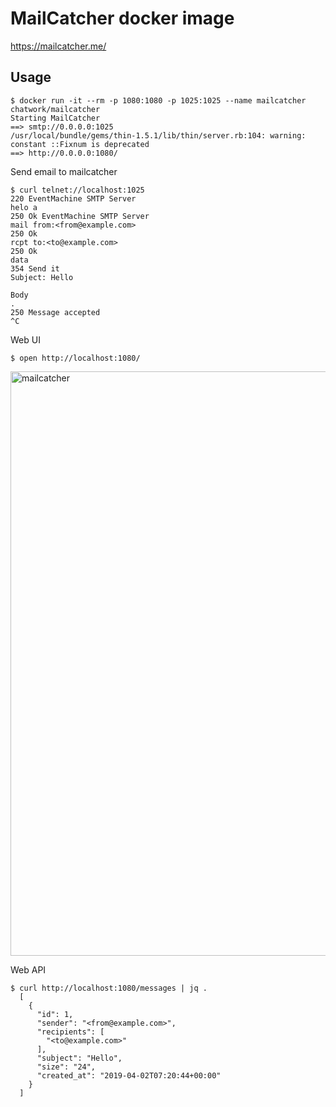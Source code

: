 # MailCatcher docker image

https://mailcatcher.me/

## Usage

```
$ docker run -it --rm -p 1080:1080 -p 1025:1025 --name mailcatcher chatwork/mailcatcher
Starting MailCatcher
==> smtp://0.0.0.0:1025
/usr/local/bundle/gems/thin-1.5.1/lib/thin/server.rb:104: warning: constant ::Fixnum is deprecated
==> http://0.0.0.0:1080/
```

Send email to mailcatcher

```
$ curl telnet://localhost:1025
220 EventMachine SMTP Server
helo a
250 Ok EventMachine SMTP Server
mail from:<from@example.com>
250 Ok
rcpt to:<to@example.com>
250 Ok
data
354 Send it
Subject: Hello

Body
.
250 Message accepted
^C
```

Web UI

```
$ open http://localhost:1080/
```

<img width="935" alt="mailcatcher" src="https://user-images.githubusercontent.com/88324/55445914-8437a380-55f8-11e9-9cb4-d4278c44efcc.png">

Web API

```
$ curl http://localhost:1080/messages | jq .
  [
    {
      "id": 1,
      "sender": "<from@example.com>",
      "recipients": [
        "<to@example.com>"
      ],
      "subject": "Hello",
      "size": "24",
      "created_at": "2019-04-02T07:20:44+00:00"
    }
  ]
```
